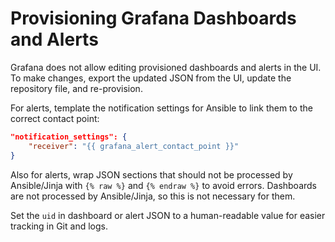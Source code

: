 # Provisioning Grafana Dashboards and Alerts
Grafana does not allow editing provisioned dashboards and alerts in the UI. To make changes, export the updated JSON from the UI, update the repository file, and re-provision.

For alerts, template the notification settings for Ansible to link them to the correct contact point:
```json
"notification_settings": {
    "receiver": "{{ grafana_alert_contact_point }}"
}
```

Also for alerts, wrap JSON sections that should not be processed by Ansible/Jinja with `{% raw %}` and `{% endraw %}` to avoid errors. Dashboards are not processed by Ansible/Jinja, so this is not necessary for them.

Set the `uid` in dashboard or alert JSON to a human-readable value for easier tracking in Git and logs.

